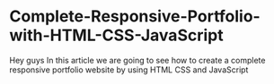 # Complete-Responsive-Portfolio-with-HTML-CSS-JavaScript
Hey guys In this article we are going to see how to create a complete responsive portfolio website by using HTML CSS and JavaScript
